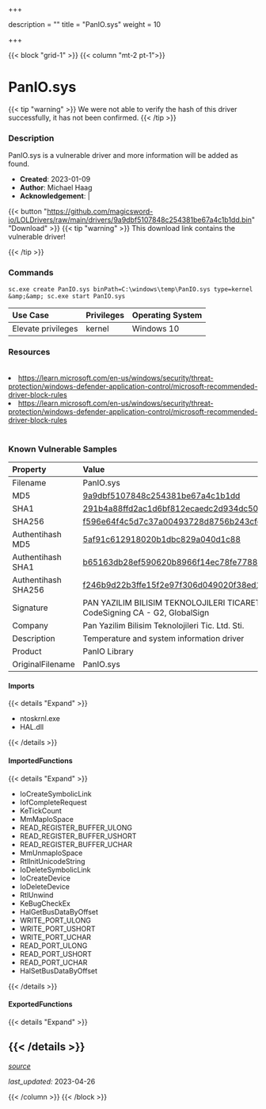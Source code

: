 +++

description = ""
title = "PanIO.sys"
weight = 10

+++


{{< block "grid-1" >}}
{{< column "mt-2 pt-1">}}


# PanIO.sys 


{{< tip "warning" >}}
We were not able to verify the hash of this driver successfully, it has not been confirmed.
{{< /tip >}}


### Description

PanIO.sys is a vulnerable driver and more information will be added as found.

- **Created**: 2023-01-09
- **Author**: Michael Haag
- **Acknowledgement**:  | [](https://twitter.com/)

{{< button "https://github.com/magicsword-io/LOLDrivers/raw/main/drivers/9a9dbf5107848c254381be67a4c1b1dd.bin" "Download" >}}
{{< tip "warning" >}}
This download link contains the vulnerable driver!

{{< /tip >}}

### Commands

```
sc.exe create PanIO.sys binPath=C:\windows\temp\PanIO.sys type=kernel &amp;&amp; sc.exe start PanIO.sys
```

| Use Case | Privileges | Operating System | 
|:---- | ---- | ---- |
| Elevate privileges | kernel | Windows 10 |

### Resources
<br>
<li><a href=" https://learn.microsoft.com/en-us/windows/security/threat-protection/windows-defender-application-control/microsoft-recommended-driver-block-rules"> https://learn.microsoft.com/en-us/windows/security/threat-protection/windows-defender-application-control/microsoft-recommended-driver-block-rules</a></li>
<li><a href="https://learn.microsoft.com/en-us/windows/security/threat-protection/windows-defender-application-control/microsoft-recommended-driver-block-rules">https://learn.microsoft.com/en-us/windows/security/threat-protection/windows-defender-application-control/microsoft-recommended-driver-block-rules</a></li>
<br>

### Known Vulnerable Samples

| Property           | Value |
|:-------------------|:------|
| Filename           | PanIO.sys |
| MD5                | [9a9dbf5107848c254381be67a4c1b1dd](https://www.virustotal.com/gui/file/9a9dbf5107848c254381be67a4c1b1dd) |
| SHA1               | [291b4a88ffd2ac1d6bf812ecaedc2d934dc503cb](https://www.virustotal.com/gui/file/291b4a88ffd2ac1d6bf812ecaedc2d934dc503cb) |
| SHA256             | [f596e64f4c5d7c37a00493728d8756b243cfdc11e3372d6d6dfeffc13c9ab960](https://www.virustotal.com/gui/file/f596e64f4c5d7c37a00493728d8756b243cfdc11e3372d6d6dfeffc13c9ab960) |
| Authentihash MD5   | [5af91c612918020b1dbc829a040d1c88](https://www.virustotal.com/gui/search/authentihash%253A5af91c612918020b1dbc829a040d1c88) |
| Authentihash SHA1  | [b65163db28ef590620b8966f14ec78fe7788ac6c](https://www.virustotal.com/gui/search/authentihash%253Ab65163db28ef590620b8966f14ec78fe7788ac6c) |
| Authentihash SHA256| [f246b9d22b3ffe15f2e97f306d049020f38ed162150c97d7a72e3ae0b22c79ad](https://www.virustotal.com/gui/search/authentihash%253Af246b9d22b3ffe15f2e97f306d049020f38ed162150c97d7a72e3ae0b22c79ad) |
| Signature         | PAN YAZILIM BILISIM TEKNOLOJILERI TICARET LTD. STI., GlobalSign CodeSigning CA - G2, GlobalSign   |
| Company           | Pan Yazilim Bilisim Teknolojileri Tic. Ltd. Sti. |
| Description       | Temperature and system information driver |
| Product           | PanIO Library |
| OriginalFilename  | PanIO.sys |


#### Imports
{{< details "Expand" >}}
* ntoskrnl.exe
* HAL.dll

{{< /details >}}
#### ImportedFunctions
{{< details "Expand" >}}
* IoCreateSymbolicLink
* IofCompleteRequest
* KeTickCount
* MmMapIoSpace
* READ_REGISTER_BUFFER_ULONG
* READ_REGISTER_BUFFER_USHORT
* READ_REGISTER_BUFFER_UCHAR
* MmUnmapIoSpace
* RtlInitUnicodeString
* IoDeleteSymbolicLink
* IoCreateDevice
* IoDeleteDevice
* RtlUnwind
* KeBugCheckEx
* HalGetBusDataByOffset
* WRITE_PORT_ULONG
* WRITE_PORT_USHORT
* WRITE_PORT_UCHAR
* READ_PORT_ULONG
* READ_PORT_USHORT
* READ_PORT_UCHAR
* HalSetBusDataByOffset

{{< /details >}}
#### ExportedFunctions
{{< details "Expand" >}}

{{< /details >}}
-----



[*source*](https://github.com/magicsword-io/LOLDrivers/tree/main/yaml/panio.yaml)

*last_updated:* 2023-04-26








{{< /column >}}
{{< /block >}}
